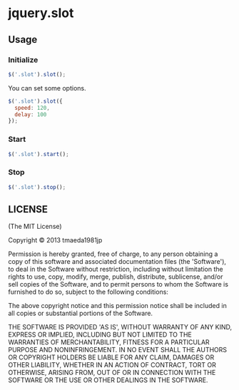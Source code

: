 # jquery.slot

## Usage

### Initialize

```javascript
$('.slot').slot();
```

You can set some options.

```javascript
$('.slot').slot({
  speed: 120,
  delay: 100
});
```

### Start

```javascript
$('.slot').start();
```

### Stop

```javascript
$('.slot').stop();
```

## LICENSE

(The MIT License)

Copyright © 2013 tmaeda1981jp

Permission is hereby granted, free of charge, to any person obtaining a copy of this software and associated documentation files (the 'Software'), to deal in the Software without restriction, including without limitation the rights to use, copy, modify, merge, publish, distribute, sublicense, and/or sell copies of the Software, and to permit persons to whom the Software is furnished to do so, subject to the following conditions:

The above copyright notice and this permission notice shall be included in all copies or substantial portions of the Software.

THE SOFTWARE IS PROVIDED 'AS IS', WITHOUT WARRANTY OF ANY KIND, EXPRESS OR IMPLIED, INCLUDING BUT NOT LIMITED TO THE WARRANTIES OF MERCHANTABILITY, FITNESS FOR A PARTICULAR PURPOSE AND NONINFRINGEMENT. IN NO EVENT SHALL THE AUTHORS OR COPYRIGHT HOLDERS BE LIABLE FOR ANY CLAIM, DAMAGES OR OTHER LIABILITY, WHETHER IN AN ACTION OF CONTRACT, TORT OR OTHERWISE, ARISING FROM, OUT OF OR IN CONNECTION WITH THE SOFTWARE OR THE USE OR OTHER DEALINGS IN THE SOFTWARE.
